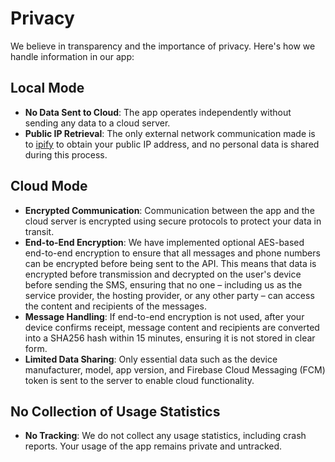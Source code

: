 # Privacy

We believe in transparency and the importance of privacy. Here's how we handle information in our app:

## Local Mode

- **No Data Sent to Cloud**: The app operates independently without sending any data to a cloud server.
- **Public IP Retrieval**: The only external network communication made is to [ipify](https://www.ipify.org) to obtain your public IP address, and no personal data is shared during this process.

## Cloud Mode

- **Encrypted Communication**: Communication between the app and the cloud server is encrypted using secure protocols to protect your data in transit.
- **End-to-End Encryption**: We have implemented optional AES-based end-to-end encryption to ensure that all messages and phone numbers can be encrypted before being sent to the API. This means that data is encrypted before transmission and decrypted on the user's device before sending the SMS, ensuring that no one – including us as the service provider, the hosting provider, or any other party – can access the content and recipients of the messages.
- **Message Handling**: If end-to-end encryption is not used, after your device confirms receipt, message content and recipients are converted into a SHA256 hash within 15 minutes, ensuring it is not stored in clear form.
- **Limited Data Sharing**: Only essential data such as the device manufacturer, model, app version, and Firebase Cloud Messaging (FCM) token is sent to the server to enable cloud functionality.
  
## No Collection of Usage Statistics

- **No Tracking**: We do not collect any usage statistics, including crash reports. Your usage of the app remains private and untracked.